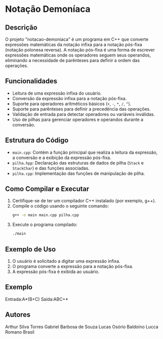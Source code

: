 # Notação Demoníaca

## Descrição

O projeto "notacao-demoniaca" é um programa em C++ que converte expressões matemáticas da notação infixa para a notação pós-fixa (notação polonesa reversa). A notação pós-fixa é uma forma de escrever expressões matemáticas onde os operadores seguem seus operandos, eliminando a necessidade de parênteses para definir a ordem das operações.

## Funcionalidades

- Leitura de uma expressão infixa do usuário.
- Conversão da expressão infixa para a notação pós-fixa.
- Suporte para operadores aritméticos básicos (`+`, `-`, `*`, `/`, `^`).
- Suporte para parênteses para definir a precedência das operações.
- Validação de entrada para detectar operadores ou variáveis inválidas.
- Uso de pilhas para gerenciar operadores e operandos durante a conversão.

## Estrutura do Código

- `main.cpp`: Contém a função principal que realiza a leitura da expressão, a conversão e a exibição da expressão pós-fixa.
- `pilha.hpp`: Declaração das estruturas de dados de pilha (`Stack` e `StackChar`) e das funções associadas.
- `pilha.cpp`: Implementação das funções de manipulação de pilha.

## Como Compilar e Executar

1. Certifique-se de ter um compilador C++ instalado (por exemplo, g++).
2. Compile o código usando o seguinte comando:
    ```sh
    g++ -o main main.cpp pilha.cpp
    ```
3. Execute o programa compilado:
    ```sh
    ./main
    ```

## Exemplo de Uso

1. O usuário é solicitado a digitar uma expressão infixa.
2. O programa converte a expressão para a notação pós-fixa.
3. A expressão pós-fixa é exibida ao usuário.

## Exemplo

Entrada:A*(B+C)
Saída:ABC+*

## Autores

Arthur Silva Torres
Gabriel Barbosa de Souza
Lucas Osório Baldoíno
Lucca Romano Brasil